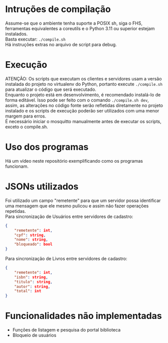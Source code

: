 # Intruções de compilação
Assume-se que o ambiente tenha suporte a POSIX sh, siga o FHS, ferramentas equivalentes a coreutils e o Python 3.11 ou superior estejam instalados.  
Basta executar: `./compile.sh`  
Há instruções extras no arquivo de script para debug.  

# Execução
ATENÇÃO: Os scripts que executam os clientes e servidores usam a versão
instalada do projeto no virtualenv do Python, portanto execute `./compile.sh`
para atualizar o código que será executado.  
Enquanto o projeto está em desenvolvimento, é recomendado instalá-lo de forma
editável. Isso pode ser feito com o comando `./compile.sh dev`, assim, as
alterações no código fonte serão refletidas diretamente no projeto instalado e
os scripts de execução poderão ser utilizados com uma menor margem para erros.  
É necessário iniciar o mosquitto manualmente antes de executar os scripts,
exceto o compile.sh.

# Uso dos programas
Há um vídeo neste repositório exemplificando como os programas funcionam.

# JSONs utilizados
Foi utilizado um campo "remetente" para que um servidor possa identificar uma mensagem que ele mesmo pulicou e assim não fazer operações repetidas.  
Para sincronização de Usuários entre servidores de cadastro:  
```json
{
    "remetente": int,
    "cpf": string,
    "nome": string,
    "bloqueado": bool
}
```
Para sincronização de Livros entre servidores de cadastro:  
```json
{
    "remetente": int,
    "isbn": string,
    "titulo": string,
    "autor": string,
    "total": int
}
```

# Funcionalidades não implementadas
- Funções de listagem e pesquisa do portal biblioteca
- Bloqueio de usuários